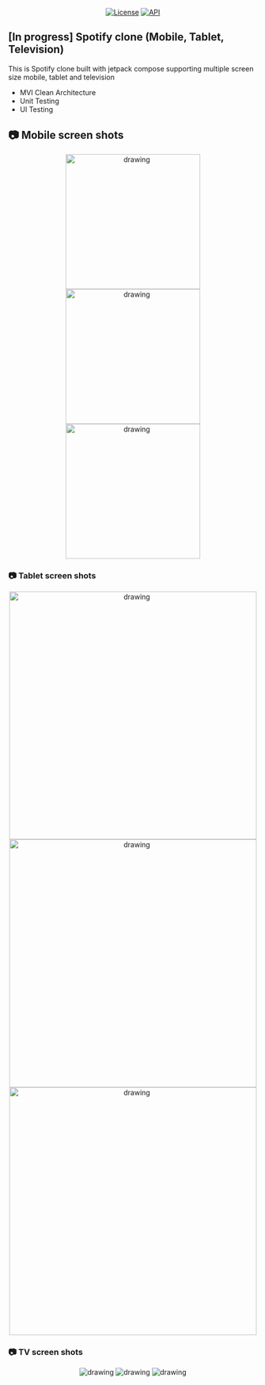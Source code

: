 <p align="center">
  <a href="https://opensource.org/licenses/Apache-2.0"><img alt="License" src="https://img.shields.io/badge/License-Apache%202.0-blue.svg"/></a>
  <a href="https://android-arsenal.com/api?level=28"><img alt="API" src="https://img.shields.io/badge/API-28%2B-brightgreen.svg?style=flat"/></a>
</p>

## [In progress] Spotify clone (Mobile, Tablet, Television)
This is Spotify clone built with jetpack compose supporting multiple screen size mobile, tablet and television
- MVI Clean Architecture
- Unit Testing
- UI Testing

## 📷 Mobile screen shots

<p align="center">
<img src="resources/mobile-1.png" alt="drawing" width="272" />
<img src="resources/mobile-2.png" alt="drawing" width="272" />
<img src="resources/mobile-3.png" alt="drawing" width="272" />
</p>

### 📷 Tablet screen shots

<p align="center">
<img src="resources/tv-1.png" alt="drawing" width="500" />
<img src="resources/tv-2.png" alt="drawing" width="500" />
<img src="resources/tv-3.png" alt="drawing" width="500" />
</p>

### 📷 TV screen shots

<p align="center">
<img src="resources/tablet-1.png" alt="drawing"  />
<img src="resources/tablet-2.png" alt="drawing"  />
<img src="resources/tablet-3.png" alt="drawing"  />
</p>
